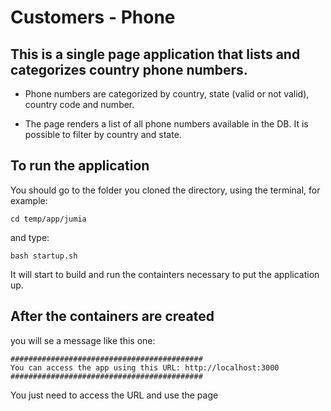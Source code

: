 # Customers - Phone

## This is a single page application that lists and categorizes country phone numbers.
- Phone numbers are categorized by country, state (valid or not valid), country code and number.

- The page renders a list of all phone numbers available in the DB. It is possible to filter by country and state.

## To run the application 
You should go to the folder you cloned the directory, using the terminal, for example:

    cd temp/app/jumia


and type:

    bash startup.sh

It will start to build and run the containters necessary to put the application up.

## After the containers are created
you will se a message like this one:


    ###########################################
    You can access the app using this URL: http://localhost:3000
    ###########################################

You just need to access the URL and use the page